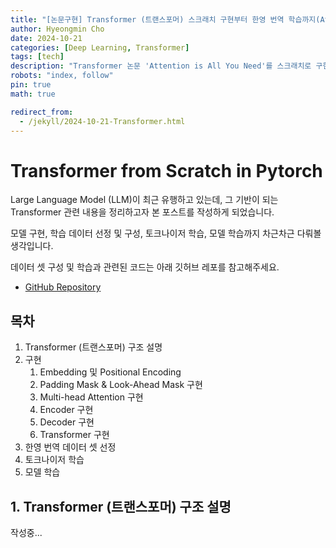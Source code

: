 ```yaml
---
title: "[논문구현] Transformer (트랜스포머) 스크래치 구현부터 한영 번역 학습까지(Attention is All You Need)"
author: Hyeongmin Cho
date: 2024-10-21
categories: [Deep Learning, Transformer]
tags: [tech]
description: "Transformer 논문 'Attention is All You Need'를 스크래치로 구현하고 한영 번역 모델을 학습시키는 과정을 다룹니다."
robots: "index, follow"
pin: true
math: true

redirect_from:
  - /jekyll/2024-10-21-Transformer.html
---
```


# Transformer from Scratch in Pytorch

Large Language Model (LLM)이 최근 유행하고 있는데, 그 기반이 되는 Transformer 관련 내용을 정리하고자 본 포스트를 작성하게 되었습니다.

모델 구현, 학습 데이터 선정 및 구성, 토크나이저 학습, 모델 학습까지 차근차근 다뤄볼 생각입니다.

데이터 셋 구성 및 학습과 관련된 코드는 아래 깃허브 레포를 참고해주세요.
- [GitHub Repository](https://github.com/Hyeongmin-Cho/Transformer-from-Scratch-in-Pytorch)



## 목차
1. Transformer (트랜스포머) 구조 설명
2. 구현
   1. Embedding 및 Positional Encoding
   2. Padding Mask & Look-Ahead Mask 구현
   3. Multi-head Attention 구현
   4. Encoder 구현
   5. Decoder 구현
   6. Transformer 구현
3. 한영 번역 데이터 셋 선정
4. 토크나이저 학습
5. 모델 학습

## 1. Transformer (트랜스포머) 구조 설명

작성중...
